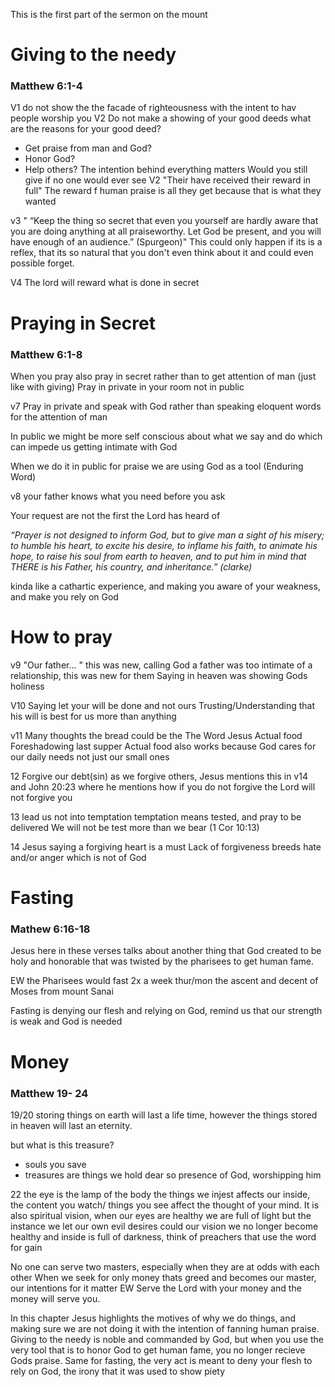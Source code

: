 
This is the first part of the sermon on the mount


# Giving to the needy
### Matthew 6:1-4

V1 do not show the the facade of righteousness with the intent to hav people worship you
V2 Do not make a showing of your good deeds
what are the reasons for your good deed?
- Get praise from man and God?
- Honor God?
- Help others?
The intention behind everything matters
Would you still give if no one would ever see
V2 "Their have received their reward in full"
	The reward f human praise is all they get because that is what they wanted
	
v3 " “Keep the thing so secret that even you yourself are hardly aware that you are doing anything at all praiseworthy. Let God be present, and you will have enough of an audience.” (Spurgeon)" 
This could only happen if its is a reflex, that its so natural that you don't even think about it and could even possible forget.

V4 The lord will reward what is done in secret

# Praying in Secret 
### Matthew 6:1-8

When you pray also pray in secret rather than to get attention of man (just like with giving)
Pray in private in your room not in public

v7 Pray in private and speak with God rather than speaking eloquent words for the attention of man

In public we might be more self conscious about what we say and do which can impede us getting intimate with God

When we do it in public for praise we are using God as a tool (Enduring Word)

v8 your father knows what you need before you ask

Your request are not the first the Lord has heard of 

*“Prayer is not designed to inform God, but to give man a sight of his misery; to humble his heart, to excite his desire, to inflame his faith, to animate his hope, to raise his soul from earth to heaven, and to put him in mind that THERE is his Father, his country, and inheritance.” (clarke)*

kinda like a cathartic experience, and making you aware of your weakness, and make you rely on God

# How to pray

v9 "Our father... " this was new, calling God a father was too intimate of a relationship, this was new for them
Saying in heaven was showing Gods holiness 

V10 
Saying let your will be done and not ours
Trusting/Understanding that his will is best for us more than anything

v11 
Many thoughts
the bread could be the
	The Word 
	Jesus 
	Actual food 
	Foreshadowing last supper 
Actual food also works because God cares for our daily needs not just our small ones

12 Forgive our debt(sin) 
as we forgive others, Jesus mentions this in v14 and John 20:23 where he mentions how if you do not forgive the Lord will not forgive you 

13 lead us not into temptation
temptation means tested, and pray to be delivered 
We will not be test more than we bear (1 Cor 10:13)

14 Jesus saying a forgiving heart is a must 
Lack of forgiveness breeds hate and/or anger which is not of God



# Fasting 
### Mathew 6:16-18

Jesus here in these verses talks about another thing that God created to be holy and honorable that was twisted by the pharisees to get human fame. 

EW the Pharisees would fast 2x a week thur/mon the ascent and decent of Moses from mount Sanai

Fasting is denying our flesh and relying on God, remind us that our strength is weak and God is needed


# Money
### Matthew 19- 24

19/20 storing things on earth will last a life time, however the things stored in heaven will last an eternity. 

but what is this treasure?
- souls you save
- treasures are things we hold dear so presence of God, worshipping him

22 the eye is the lamp of the body 
the things we injest affects our inside, the content you watch/ things you see affect the thought of your mind. It is also spiritual vision, when our eyes are healthy we are full of light but the instance we let our own evil desires could our vision we no longer become healthy and inside is full of darkness, think of preachers that use the word for gain

No one can serve two masters, especially when they are at odds with each other
When we seek for only money thats greed and becomes our master, our intentions for it matter
EW Serve the Lord with your money and the money will serve you. 


In this chapter Jesus highlights the motives of why we do things, and making sure we are not doing it with the intention of fanning human praise. Giving to the needy is noble and commanded by God, but when you use the very tool that is to honor God to get human fame, you no longer recieve Gods praise. Same for fasting, the very act is meant to deny your flesh to rely on God, the irony that it was used to show piety 







